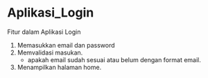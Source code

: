 # Aplikasi_Login
Fitur dalam Aplikasi Login

1. Memasukkan email dan password
2. Memvalidasi masukan.
   - apakah email sudah sesuai atau belum dengan format email.
3. Menampilkan halaman home.
